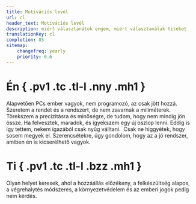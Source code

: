 ```yaml
---
title: Motivációs levél
url: cl
header_text: Motivációs levél
description: miért választanátok engem, miért választanálak titeket
translationKey: cl
completion: 85
sitemap:
    changefreq: yearly
    priority: 0.6
---
```


# Én { .pv1 .tc .tl-l .nny .mh1 }

Alapvetően PCs ember vagyok, nem programozó, az csak jött hozzá. Szeretem a rendet és a rendszert, de nem zavarnak a miliméterek. Törekszem a precizitásra és minőségre, de tudom, hogy nem mindig jön össze. Ha felvesztek, maradok, és igyekszem egy új oszlop lenni. Eddig is így tettem, nekem igazából csak nyűg válltani.&nbsp;&nbsp;Csak ne higgyétek, hogy sosem megyek el. Szerencsétekre, úgy gondolom, hogy az a jó rendszer, amiben én is kicserélhető vagyok.

# Ti { .pv1 .tc .tl-l .bzz .mh1 }

Olyan helyet keresek,&nbsp;ahol a&nbsp;hozzáállás előzékeny, 
a&nbsp;felkészültség alapos, a&nbsp;végrehalytés módszeres,
a&nbsp;környezetvédelem és az&nbsp;emberi&nbsp;jogok pedig nem&nbsp;kérdés.
